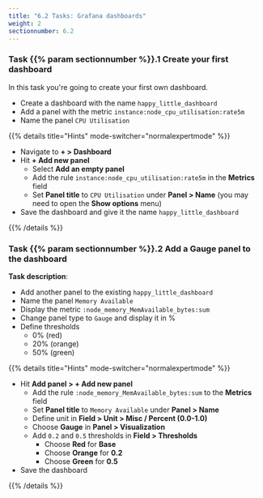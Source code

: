 ```yaml
---
title: "6.2 Tasks: Grafana dashboards"
weight: 2
sectionnumber: 6.2
---
```


### Task {{% param sectionnumber %}}.1 Create your first dashboard

In this task you're going to create your first own dashboard.

* Create a dashboard with the name `happy_little_dashboard`
* Add a panel with the metric `instance:node_cpu_utilisation:rate5m`
* Name the panel `CPU Utilisation`

{{% details title="Hints" mode-switcher="normalexpertmode" %}}

* Navigate to **+ > Dashboard**
* Hit **+ Add new panel**
  * Select **Add an empty panel**
  * Add the rule `instance:node_cpu_utilisation:rate5m` in the **Metrics** field
  * Set **Panel title** to `CPU Utilisation` under **Panel > Name** (you may need to open the **Show options** menu)
* Save the dashboard and give it the name `happy_little_dashboard`

{{% /details %}}


### Task {{% param sectionnumber %}}.2 Add a Gauge panel to the dashboard

**Task description**:

* Add another panel to the existing `happy_little_dashboard`
* Name the panel `Memory Available`
* Display the metric `:node_memory_MemAvailable_bytes:sum`
* Change panel type to `Gauge` and display it in %
* Define thresholds
  * 0% (red)
  * 20% (orange)
  * 50% (green)

{{% details title="Hints" mode-switcher="normalexpertmode" %}}

* Hit **Add panel > + Add new panel**
  * Add the rule `:node_memory_MemAvailable_bytes:sum` to the **Metrics** field
  * Set **Panel title** to `Memory Available` under **Panel > Name**
  * Define unit in **Field > Unit > Misc / Percent (0.0-1.0)**
  * Choose **Gauge** in **Panel > Visualization**
  * Add `0.2` and `0.5` thresholds in **Field > Thresholds**
    * Choose **Red** for **Base**
    * Choose **Orange** for **0.2**
    * Choose **Green** for **0.5**
* Save the dashboard

{{% /details %}}
